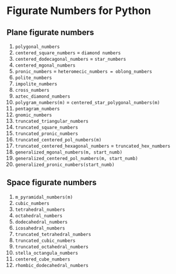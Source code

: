 # Figurate Numbers for Python


## Plane figurate numbers

1. `polygonal_numbers`
2. `centered_square_numbers` = `diamond numbers`
3. `centered_dodecagonal_numbers` = `star_numbers`
4. `centered_mgonal_numbers`
5. `pronic_numbers` = `heteromecic_numbers = oblong_numbers`
6. `polite_numbers`
7. `impolite_numbers`
8. `cross_numbers`
9.  `aztec_diamond_numbers`
10. `polygram_numbers(m)` = `centered_star_polygonal_numbers(m)`
11. `pentagram_numbers`
12. `gnomic_numbers`
13. `truncated_triangular_numbers`
14. `truncated_square_numbers`
15. `truncated_pronic_numbers`
16. `truncated_centered_pol_numbers(m)`
17. `truncated_centered_hexagonal_numbers` = `truncated_hex_numbers`
18. `generalized_mgonal_numbers(m, start_numb)`
19. `generalized_centered_pol_numbers(m, start_numb)`
20. `generalized_pronic_numbers(start_numb)`

## Space figurate numbers

1. `m_pyramidal_numbers(m)`
2. `cubic_numbers`
3. `tetrahedral_numbers`
4. `octahedral_numbers`
5. `dodecahedral_numbers`
6. `icosahedral_numbers`
7. `truncated_tetrahedral_numbers`
8. `truncated_cubic_numbers`
9. `truncated_octahedral_numbers`
10. `stella_octangula_numbers`
11. `centered_cube_numbers`
12. `rhombic_dodecahedral_numbers`

